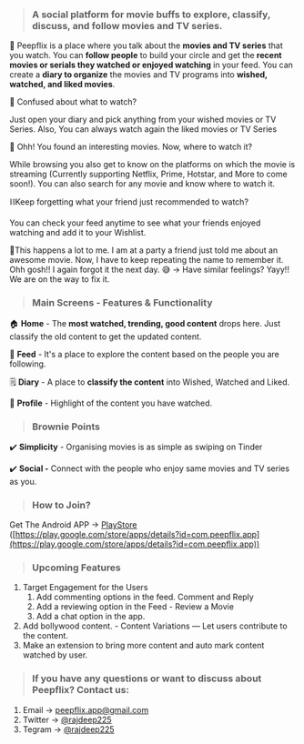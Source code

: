 >### **A social platform for movie buffs to explore, classify, discuss, and follow movies and TV series.**

👀  Peepflix is a place where you talk about the **movies and TV series** that you watch. You can **follow people** to build your circle and get the **recent movies or serials they watched or enjoyed watching** in your feed. You can create a **diary to organize** the movies and TV programs into **wished, watched, and liked movies**.

🤔 Confused about what to watch?

Just open your diary and pick anything from your wished movies or TV Series. Also, You can always watch again the liked movies or TV Series

🧠 Ohh! You found an interesting movies. Now, where to watch it?

While browsing you also get to know on the platforms on which the movie is streaming (Currently supporting Netflix, Prime, Hotstar, and More to come soon!). You can also search for any movie and know where to watch it.

⛓️Keep forgetting what your friend just recommended to watch?

You can check your feed anytime to see what your friends enjoyed watching and add it to your Wishlist.

🔁This happens a lot to me. I am at a party a friend just told me about an awesome movie. Now, I have to keep repeating the name to remember it. Ohh gosh!! I again forgot it the next day. 😅 → Have similar feelings? Yayy!! We are on the way to fix it.

>### **Main Screens - Features & Functionality**

🏠 **Home** - The **most watched, trending, good content** drops here. Just classify the old content to get the updated content.

📡 **Feed** - It's a place to explore the content based on the people you are following.

🗒️ **Diary** - A place to **classify the content** into Wished, Watched and Liked.

🧑 **Profile** - Highlight of the content you have watched.

>### **Brownie Points**

✔️ **Simplicity** - Organising movies is as simple as swiping on Tinder

✔️ **Social -** Connect with the people who enjoy same movies and TV series as you.


>### How to Join?

Get The Android APP → [PlayStore](https://play.google.com/store/apps/details?id=com.peepflix.app) ([https://play.google.com/store/apps/details?id=com.peepflix.app](https://play.google.com/store/apps/details?id=com.peepflix.app))


>### Upcoming Features

1. Target Engagement for the Users
    1. Add commenting options in the feed. Comment and Reply
    2. Add a reviewing option in the Feed - Review a Movie
    3. Add a chat option in the app.
2. Add bollywood content. - Content Variations — Let users contribute to the content.
3. Make an extension to bring more content and auto mark content watched by user.

>### If you have any questions or want to discuss about Peepflix? Contact us:
1. Email -> [peepflix.app@gmail.com](mailto:peepflix.app@gmail.com)
2. Twitter → [@rajdeep225](https://twitter.com/rajdeep225)
3. Tegram → [@rajdeep225](https://t.me/rajdeep225)
